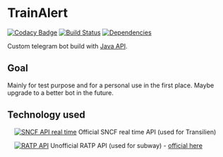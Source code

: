 # TrainAlert
[![Codacy Badge](https://api.codacy.com/project/badge/Grade/e5bdcb2284d4499da81920360f677d6b)](https://www.codacy.com/app/Iron-Wolf/TrainAlert?utm_source=github.com&amp;utm_medium=referral&amp;utm_content=Iron-Wolf/TrainAlert&amp;utm_campaign=Badge_Grade)
[![Build Status](https://travis-ci.org/Iron-Wolf/TrainAlert.svg?branch=master)](https://travis-ci.org/Iron-Wolf/TrainAlert)
[![Dependencies](https://img.shields.io/librariesio/github/Iron-Wolf/TrainAlert.svg)](https://libraries.io/github/Iron-Wolf/TrainAlert)

Custom telegram bot build with [Java API](https://github.com/rubenlagus/TelegramBots).

## Goal
Mainly for test purpose and for a personal use in the first place. 
Maybe upgrade to a better bot in the future.

## Technology used
&nbsp;&nbsp;&nbsp;&nbsp;[![SNCF API real time](https://img.shields.io/badge/SNCF-0.2-blue.svg)](https://ressources.data.sncf.com/explore/dataset/api-temps-reel-transilien/) Official SNCF real time API (used for Transilien)

&nbsp;&nbsp;&nbsp;&nbsp;[![RATP API](https://img.shields.io/badge/RATP-2.0-blue.svg)](https://github.com/pgrimaud/horaires-ratp-api) Unofficial RATP API (used for subway) - [official here](http://wap.ratp.fr)
